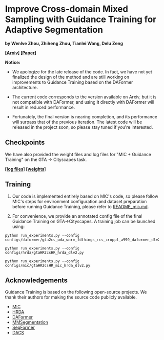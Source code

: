 # Improve Cross-domain Mixed Sampling with Guidance Training for Adaptive Segmentation

**by Wenlve Zhou, Zhiheng Zhou, Tianlei Wang, Delu Zeng**

**[[Arxiv]](https://arxiv.org/abs/2403.14995)**
**[[Paper]](https://arxiv.org/pdf/2403.14995)**

**Notice:**

* We apologize for the late release of the code. In fact, we have not yet finalized the design of the method and are still working on improvements to Guidance Training based on the DAFormer architecture.

* The current code corresponds to the version available on Arxiv, but it is not compatible with DAFormer, and using it directly with DAFormer will result in reduced performance.

* Fortunately, the final version is nearing completion, and its performance will surpass that of the previous iteration. The latest code will be released in the project soon, so please stay tuned if you're interested.

## Checkpoints
We have also provided the weight files and log files for "MIC + Guidance Training" on the GTA → Cityscapes task.

**[[log files]](checkpoints/20240128_123801.log)**
**[[weights]](checkpoints/best_mIoU_iter_36000.pth)**

## Training
1. Our code is implemented entirely based on MIC's code, so please follow MIC's steps for environment configuration and dataset preparation before running Guidance Training, 
please refer to [README_mic.md](README_mic.md).


2. For convenience, we provide an annotated config file of the final Guidance Training on GTA→Cityscapes. A training job can be launched using:
```shell
python run_experiments.py --config configs/daformer/gta2cs_uda_warm_fdthings_rcs_croppl_a999_daformer_dlv2_s0.py
```

```shell
python run_experiments.py --config configs/hrda/gtaHR2csHR_hrda_dlv2.py
```

```shell
python run_experiments.py --config configs/mic/gtaHR2csHR_mic_hrda_dlv2.py
```
## Acknowledgements

Guidance Training is based on the following open-source projects. We thank their
authors for making the source code publicly available.
* [MIC](https://github.com/lhoyer/MIC)
* [HRDA](https://github.com/lhoyer/HRDA)
* [DAFormer](https://github.com/lhoyer/DAFormer)
* [MMSegmentation](https://github.com/open-mmlab/mmsegmentation)
* [SegFormer](https://github.com/NVlabs/SegFormer)
* [DACS](https://github.com/vikolss/DACS)
